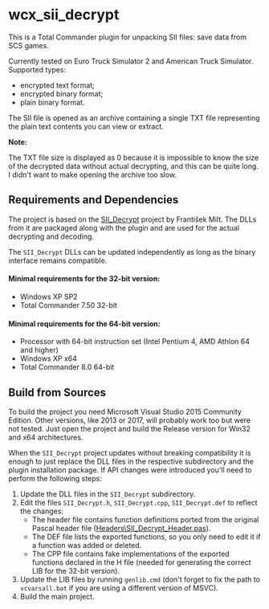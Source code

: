 ﻿# wcx_sii_decrypt
This is a Total Commander plugin for unpacking SII files: save data from SCS games.

Currently tested on Euro Truck Simulator 2 and American Truck Simulator. Supported types:
* encrypted text format;
* encrypted binary format;
* plain binary format.

The SII file is opened as an archive containing a single TXT file representing the plain text contents you can view or extract.

**Note:**

The TXT file size is displayed as 0 because it is impossible to know the size of the decrypted data without actual decrypting, and this can be quite long. I didn't want to make opening the archive too slow.

## Requirements and Dependencies
The project is based on the [SII_Decrypt](https://github.com/ncs-sniper/SII_Decrypt) project by František Milt. The DLLs from it are packaged along with the plugin and are used for the actual decrypting and decoding.

The `SII_Decrypt` DLLs can be updated independently as long as the binary interface remains compatible.

#### Minimal requirements for the 32-bit version:
* Windows XP SP2
* Total Commander 7.50 32-bit

#### Minimal requirements for the 64-bit version:
* Processor with 64-bit instruction set (Intel Pentium 4, AMD Athlon 64 and higher)
* Windows XP x64
* Total Commander 8.0 64-bit

## Build from Sources
To build the project you need Microsoft Visual Studio 2015 Community Edition. Other versions, like 2013 or 2017, will probably work too but were not tested. Just open the project and build the Release version for Win32 and x64 architectures.

When the `SII_Decrypt` project updates without breaking compatibility it is enough to just replace the DLL files in the respective subdirectory and the plugin installation package. If API changes were introduced you'll need to perform the following steps:
1. Update the DLL files in the `SII_Decrypt` subdirectory.
2. Edit the files `SII_Decrypt.h`, `SII_Decrypt.cpp`, `SII_Decrypt.def` to reflect the changes:
   * The header file contains function definitions ported from the original Pascal header file ([Headers\SII_Decrypt_Header.pas](https://github.com/ncs-sniper/SII_Decrypt/blob/master/Headers/SII_Decrypt_Header.pas)).
   * The DEF file lists the exported functions, so you only need to edit it if a function was added or deleted.
   * The CPP file contains fake implementations of the exported functions declared in the H file (needed for generating the correct LIB for the 32-bit version).
3. Update the LIB files by running `genlib.cmd` (don't forget to fix the path to `vcvarsall.bat` if you are using a different version of MSVC).
4. Build the main project.
